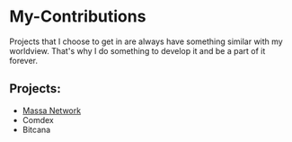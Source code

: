 # My-Contributions
Projects that I choose to get in are always have something similar with my worldview. That's why I do something to develop it and be a part of it forever.
## Projects:
- [Massa Network](https://github.com/ParanormalBrothers/My-Contributions/blob/main/massa.md)
- Comdex
- Bitcana

